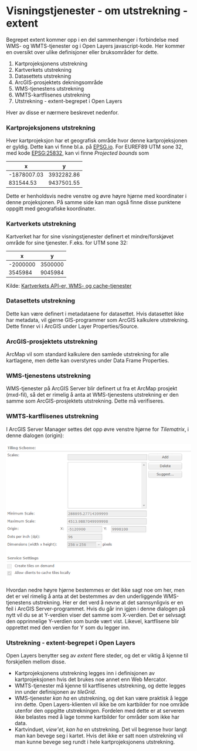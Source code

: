 # Visningstjenester - om utstrekning - extent

Begrepet extent kommer opp i en del sammenhenger i forbindelse med WMS- og WMTS-tjenester og i Open Layers javascript-kode. Her kommer en oversikt over ulike definisjoner eller bruksområder for dette.

1. Kartprojeksjonens utstrekning
1. Kartverkets utstrekning
1. Datasettets utstrekning
1. ArcGIS-prosjektets dekningsområde
1. WMS-tjenestens utstrekning
1. WMTS-kartflisenes utstrekning
1. Utstrekning - extent-begrepet i Open Layers

Hver av disse er nærmere beskrevet nedenfor.

### Kartprojeksjonens utstrekning

Hver kartprojeksjon har et geografisk område hvor denne kartprojeksjonen er gyldig. Dette kan vi finne bl.a. på [EPSG.io](http://epsg.io). For EUREF89 UTM sone 32, med kode [EPSG:25832](http://epsg.io/25832), kan vi finne *Projected bounds* som

x |y
--|--
-1878007.03| 3932282.86
831544.53| 9437501.55

Dette er henholdsvis nedre venstre og øvre høyre hjørne med koordinater i denne projeksjonen. På samme side kan man også finne disse punktene oppgitt med geografiske koordinater.

### Kartverkets utstrekning

Kartverket har for sine visningstjenester definert et mindre/forskjøvet område for sine tjenester. F.eks. for UTM sone 32:

x |y
--|--
-2000000 |3500000
3545984	|9045984

Kilde: [Kartverkets API-er, WMS- og cache-tjenester](http://www.kartverket.no/data/api-og-wms/)

### Datasettets utstrekning

Dette kan være definert i metadataene for datasettet. Hvis datasettet ikke har metadata, vil gjerne GIS-programmer som ArcGIS kalkulere utstrekning. Dette finner vi i ArcGIS under Layer Properties/Source.

### ArcGIS-prosjektets utstrekning

ArcMap vil som standard kalkulere den samlede utstrekning for alle kartlagene, men dette kan overstyres under Data Frame Properties.

### WMS-tjenestens utstrekning

WMS-tjenester på ArcGIS Server blir definert ut fra et ArcMap prosjekt (mxd-fil), så det er rimelig å anta at WMS-tjenestens utstrekning er den samme som ArcGIS-prosjektets utstrekning. Dette må verifiseres.

### WMTS-kartflisenes utstrekning

I ArcGIS Server Manager settes det opp øvre venstre hjørne for *Tilematrix*, i denne dialogen (origin):

![tilingscheme](../images/arcgis/tilingscheme.png)

Hvordan nedre høyre hjørne bestemmes er det ikke sagt noe om her, men det er vel rimelig å anta at det bestemmes av den underliggende WMS-tjenestens utstrekning. Her er det verd å nevne at det sannsynligvis er en feil i ArcGIS Server-programmet. Hvis du går inn igjen i denne dialogen på nytt vil du se at Y-verdien viser det samme som X-verdien. Det er selvsagt den opprinnelige Y-verdien som burde vært vist. Likevel, kartflisene blir opprettet med den verdien for Y som du legger inn.

### Utstrekning - extent-begrepet i Open Layers

Open Layers benytter seg av *extent* flere steder, og det er viktig å kjenne til forskjellen mellom disse.

- Kartprojeksjonens utstrekning legges inn i definisjonen av kartprojeksjonen hvis det brukes noe annet enn Web Mercator.
- WMTS-tjenester må kjenne til kartflisenes utstrekning, og dette legges inn under definisjonen av *tileGrid*.
- WMS-tjenester *kan ha* en utstrekning, og det kan være praktisk å legge inn dette. Open Layers-klienten vil ikke be om kartbilder for noe område utenfor den oppgitte utstrekningen. Fordelen med dette er at serveren ikke belastes med å lage tomme kartbilder for områder som ikke har data.
- Kartvinduet, *view'et*, *kan ha* en utstrekning. Det vil begrense hvor langt man kan bevege seg i kartet. Hvis det ikke er satt noen utstrekning vil man kunne bevege seg rundt i hele kartprojeksjonens utstrekning.

